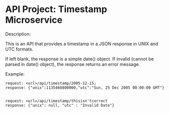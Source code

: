 
# API Project: Timestamp Microservice

Description: 

This is an API that provides a timestamp in a JSON response in UNIX and UTC formats. 
  
If left blank, the response is a simple date() object. If invalid (cannot be parsed in date() object), the response returns an error message.

Example:   
    
    request: <url>/api/timestamp/2005-12-15;  
    response: {"unix":1135468800000,"utc":"Sun, 25 Dec 2005 00:00:00 GMT"}
  
  
    request: <url>/api/timestamp/thisisn'tcorrect
    response: {"unix": null, "utc" : "Invalid Date"} 
  
